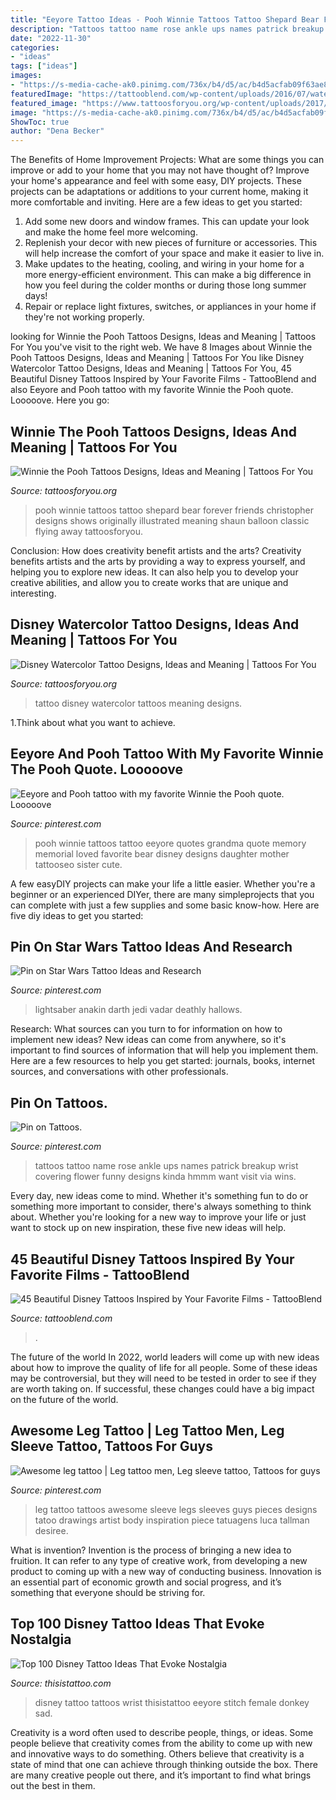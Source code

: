```yaml
---
title: "Eeyore Tattoo Ideas - Pooh Winnie Tattoos Tattoo Shepard Bear Forever Friends Christopher Designs Shows Originally Illustrated Meaning Shaun Balloon Classic Flying Away Tattoosforyou"
description: "Tattoos tattoo name rose ankle ups names patrick breakup wrist covering flower funny designs kinda hmmm want visit via wins"
date: "2022-11-30"
categories:
- "ideas"
tags: ["ideas"]
images:
- "https://s-media-cache-ak0.pinimg.com/736x/b4/d5/ac/b4d5acfab09f63ae873b9d25b28466ad.jpg"
featuredImage: "https://tattooblend.com/wp-content/uploads/2016/07/watercolor-disney-characters-tattoo.jpg"
featured_image: "https://www.tattoosforyou.org/wp-content/uploads/2017/10/Disney-Watercolor-Tattoo.jpg"
image: "https://s-media-cache-ak0.pinimg.com/736x/b4/d5/ac/b4d5acfab09f63ae873b9d25b28466ad.jpg"
ShowToc: true
author: "Dena Becker"
---
```



The Benefits of Home Improvement Projects: What are some things you can improve or add to your home that you may not have thought of?
Improve your home's appearance and feel with some easy, DIY projects. These projects can be adaptations or additions to your current home, making it more comfortable and inviting. Here are a few ideas to get you started: 
1. Add some new doors and window frames. This can update your look and make the home feel more welcoming. 
2. Replenish your decor with new pieces of furniture or accessories. This will help increase the comfort of your space and make it easier to live in. 
3. Make updates to the heating, cooling, and wiring in your home for a more energy-efficient environment. This can make a big difference in how you feel during the colder months or during those long summer days! 
4. Repair or replace light fixtures, switches, or appliances in your home if they're not working properly.

	

		
looking for Winnie the Pooh Tattoos Designs, Ideas and Meaning | Tattoos For You you've visit to the right web. We have 8 Images about Winnie the Pooh Tattoos Designs, Ideas and Meaning | Tattoos For You like Disney Watercolor Tattoo Designs, Ideas and Meaning | Tattoos For You, 45 Beautiful Disney Tattoos Inspired by Your Favorite Films - TattooBlend and also Eeyore and Pooh tattoo with my favorite Winnie the Pooh quote. Looooove. Here you go:
		
    
## Winnie The Pooh Tattoos Designs, Ideas And Meaning | Tattoos For You

<img loading=lazy src="http://www.tattoosforyou.org/wp-content/uploads/2016/03/Baby-Winnie-the-Pooh-Tattoos.jpg" onerror="this.onerror=null;this.src='https://tse3.mm.bing.net/th?id=OIP.LoXep8wQ_iWrMEvKp1JDnwHaLF&amp;pid=15.1';" alt="Winnie the Pooh Tattoos Designs, Ideas and Meaning | Tattoos For You">

_Source: tattoosforyou.org_

>pooh winnie tattoos tattoo shepard bear forever friends christopher designs shows originally illustrated meaning shaun balloon classic flying away tattoosforyou. 

	

Conclusion: How does creativity benefit artists and the arts?
Creativity benefits artists and the arts by providing a way to express yourself, and helping you to explore new ideas. It can also help you to develop your creative abilities, and allow you to create works that are unique and interesting.

    
## Disney Watercolor Tattoo Designs, Ideas And Meaning | Tattoos For You

<img loading=lazy src="https://www.tattoosforyou.org/wp-content/uploads/2017/10/Disney-Watercolor-Tattoo.jpg" onerror="this.onerror=null;this.src='https://tse1.mm.bing.net/th?id=OIP.tKeuBAyQfoAPvYyP_nVgmwHaHa&amp;pid=15.1';" alt="Disney Watercolor Tattoo Designs, Ideas and Meaning | Tattoos For You">

_Source: tattoosforyou.org_

>tattoo disney watercolor tattoos meaning designs. 

	

1.Think about what you want to achieve.

    
## Eeyore And Pooh Tattoo With My Favorite Winnie The Pooh Quote. Looooove

<img loading=lazy src="https://s-media-cache-ak0.pinimg.com/736x/b4/d5/ac/b4d5acfab09f63ae873b9d25b28466ad.jpg" onerror="this.onerror=null;this.src='https://tse3.mm.bing.net/th?id=OIP.aFY4fI3uQrQjPw5ZXR-oEAHaIv&amp;pid=15.1';" alt="Eeyore and Pooh tattoo with my favorite Winnie the Pooh quote. Looooove">

_Source: pinterest.com_

>pooh winnie tattoos tattoo eeyore quotes grandma quote memory memorial loved favorite bear disney designs daughter mother tattooseo sister cute. 

	

A few easyDIY projects can make your life a little easier. Whether you're a beginner or an experienced DIYer, there are many simpleprojects that you can complete with just a few supplies and some basic know-how. Here are five diy ideas to get you started: 

    
## Pin On Star Wars Tattoo Ideas And Research

<img loading=lazy src="https://i.pinimg.com/originals/8e/20/47/8e20473a0bf06a0e36bda3c0566ae8b3.jpg" onerror="this.onerror=null;this.src='https://tse3.mm.bing.net/th?id=OIP.3gfmsDX5aVnG7CSORo63GQHaJ4&amp;pid=15.1';" alt="Pin on Star Wars Tattoo Ideas and Research">

_Source: pinterest.com_

>lightsaber anakin darth jedi vadar deathly hallows. 

	

Research: What sources can you turn to for information on how to implement new ideas?
New ideas can come from anywhere, so it's important to find sources of information that will help you implement them. Here are a few resources to help you get started: journals, books, internet sources, and conversations with other professionals.

    
## Pin On Tattoos.

<img loading=lazy src="https://i.pinimg.com/736x/9a/2c/8b/9a2c8b3a7759aa70c2e57e8b7d837da5--name-tattoos-best-tattoos.jpg" onerror="this.onerror=null;this.src='https://tse1.mm.bing.net/th?id=OIP.5C9DV3Vq1-eNcrqXg1YluwHaHa&amp;pid=15.1';" alt="Pin on Tattoos.">

_Source: pinterest.com_

>tattoos tattoo name rose ankle ups names patrick breakup wrist covering flower funny designs kinda hmmm want visit via wins. 

	

Every day, new ideas come to mind. Whether it's something fun to do or something more important to consider, there's always something to think about. Whether you're looking for a new way to improve your life or just want to stock up on new inspiration, these five new ideas will help.

    
## 45 Beautiful Disney Tattoos Inspired By Your Favorite Films - TattooBlend

<img loading=lazy src="https://tattooblend.com/wp-content/uploads/2016/07/watercolor-disney-characters-tattoo.jpg" onerror="this.onerror=null;this.src='https://tse4.mm.bing.net/th?id=OIP.EtMDRVw8zxBG6k9IOtJMnwEsEp&amp;pid=15.1';" alt="45 Beautiful Disney Tattoos Inspired by Your Favorite Films - TattooBlend">

_Source: tattooblend.com_

>. 

	

The future of the world
In 2022, world leaders will come up with new ideas about how to improve the quality of life for all people. Some of these ideas may be controversial, but they will need to be tested in order to see if they are worth taking on. If successful, these changes could have a big impact on the future of the world.

    
## Awesome Leg Tattoo | Leg Tattoo Men, Leg Sleeve Tattoo, Tattoos For Guys

<img loading=lazy src="https://i.pinimg.com/originals/b6/ff/11/b6ff117b5431011174c9e38571813e52.jpg" onerror="this.onerror=null;this.src='https://tse4.mm.bing.net/th?id=OIP.dWjm-mB6SptTDhtlHHa-tgHaFR&amp;pid=15.1';" alt="Awesome leg tattoo | Leg tattoo men, Leg sleeve tattoo, Tattoos for guys">

_Source: pinterest.com_

>leg tattoo tattoos awesome sleeve legs sleeves guys pieces designs tatoo drawings artist body inspiration piece tatuagens luca tallman desiree. 

	

What is invention?
Invention is the process of bringing a new idea to fruition. It can refer to any type of creative work, from developing a new product to coming up with a new way of conducting business. Innovation is an essential part of economic growth and social progress, and it’s something that everyone should be striving for.

    
## Top 100 Disney Tattoo Ideas That Evoke Nostalgia

<img loading=lazy src="http://www.thisistattoo.com/wp-content/uploads/2016/03/disney-tattoo-ideas-101.jpg" onerror="this.onerror=null;this.src='https://tse3.mm.bing.net/th?id=OIP.F1uxvcnb16i8F-pDIKjDzgHaJw&amp;pid=15.1';" alt="Top 100 Disney Tattoo Ideas That Evoke Nostalgia">

_Source: thisistattoo.com_

>disney tattoo tattoos wrist thisistattoo eeyore stitch female donkey sad. 

	

Creativity is a word often used to describe people, things, or ideas. Some people believe that creativity comes from the ability to come up with new and innovative ways to do something. Others believe that creativity is a state of mind that one can achieve through thinking outside the box. There are many creative people out there, and it’s important to find what brings out the best in them.

